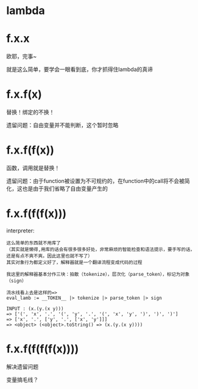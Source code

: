 # lambda

# f.x.x
欧耶，完事~

就是这么简单，要学会一眼看到底，你才抓得住lambda的真谛

# f.x.f(x)
替换！绑定的不换！

遗留问题：自由变量并不能判断，这个暂时忽略

# f.x.f(f(x))
函数，调用就是替换！

遗留问题：由于function被设置为不可规约的，在function中的call将不会被简化，这也是由于我们省略了自由变量产生的

# f.x.f(f(f(x)))
interpreter:

    这么简单的东西就不用库了
    （其实就是懒得,用库的话会有很多很多好处，非常麻烦的智能检查和语法提示，要手写的话，还是有点不爽不爽。因此这里也就不写了）
    其实对象行为都定义好了，解释器就是一个翻译流程变成代码的过程

    我这里的解释器基本分作三块：拍散（tokenize），层次化（parse_token），标记为对象（sign）

    流水线看上去是这样的=>
    eval_lamb := __TOKEN__ |> tokenize |> parse_token |> sign

    INPUT : (x.(y.(x y)))
    => ['(', 'x', '.', '(', 'y', '.', '(', 'x', 'y', ')', ')', ')']
    => ['x', '.', ['y', '.', ['x', 'y']]]
    => <object> (<object>.toString() => (x.(y.(x y))))

# f.x.f(f(f(f(x))))
解决遗留问题

变量搞毛线？
